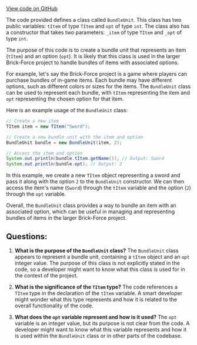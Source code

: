 [View code on GitHub](https://github.com/TieHaxJan/Brick-Force/Assembly-CSharp\BundleUnit.cs)

The code provided defines a class called `BundleUnit`. This class has two public variables: `tItem` of type `TItem` and `opt` of type `int`. The class also has a constructor that takes two parameters: `_item` of type `TItem` and `_opt` of type `int`. 

The purpose of this code is to create a bundle unit that represents an item (`tItem`) and an option (`opt`). It is likely that this class is used in the larger Brick-Force project to handle bundles of items with associated options. 

For example, let's say the Brick-Force project is a game where players can purchase bundles of in-game items. Each bundle may have different options, such as different colors or sizes for the items. The `BundleUnit` class can be used to represent each bundle, with `tItem` representing the item and `opt` representing the chosen option for that item.

Here is an example usage of the `BundleUnit` class:

```java
// Create a new item
TItem item = new TItem("Sword");

// Create a new bundle unit with the item and option
BundleUnit bundle = new BundleUnit(item, 2);

// Access the item and option
System.out.println(bundle.tItem.getName()); // Output: Sword
System.out.println(bundle.opt); // Output: 2
```

In this example, we create a new `TItem` object representing a sword and pass it along with the option `2` to the `BundleUnit` constructor. We can then access the item's name (`Sword`) through the `tItem` variable and the option (`2`) through the `opt` variable.

Overall, the `BundleUnit` class provides a way to bundle an item with an associated option, which can be useful in managing and representing bundles of items in the larger Brick-Force project.
## Questions: 
 1. **What is the purpose of the `BundleUnit` class?**
The `BundleUnit` class appears to represent a bundle unit, containing a `tItem` object and an `opt` integer value. The purpose of this class is not explicitly stated in the code, so a developer might want to know what this class is used for in the context of the project.

2. **What is the significance of the `TItem` type?**
The code references a `TItem` type in the declaration of the `tItem` variable. A smart developer might wonder what this type represents and how it is related to the overall functionality of the code.

3. **What does the `opt` variable represent and how is it used?**
The `opt` variable is an integer value, but its purpose is not clear from the code. A developer might want to know what this variable represents and how it is used within the `BundleUnit` class or in other parts of the codebase.